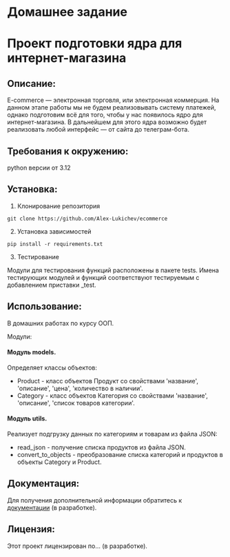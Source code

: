 # Домашнее задание
# Проект подготовки ядра для интернет-магазина

## Описание:
E-commerce  — электронная торговля, или электронная коммерция. На данном этапе работы мы не будем реализовывать систему платежей, однако подготовим всё для того, чтобы у нас появилось ядро для интернет-магазина. В дальнейшем для этого ядра возможно будет реализовать любой интерфейс — от сайта до телеграм-бота.


## Требования к окружению:
python версии от 3.12


## Установка:
1. Клонирование репозитория
```
git clone https://github.com/Alex-Lukichev/ecommerce
```
2. Установка зависимостей
```
pip install -r requirements.txt
```
3. Тестирование

Модули для тестирования функций расположены в пакете tests. 
Имена тестирующих модулей и функций соответствуют тестируемым с добавлением приставки _test.


## Использование:
В домашних работах по курсу ООП.

Модули:


#### Модуль models. 
Определяет классы объектов: 
 - Product - класс объектов Продукт со свойствами 'название', 'описание', 'цена', 'количество в наличии'.
 - Category - класс объектов Категория со свойствами 'название', 'описание', 'список товаров категории'.

#### Модуль utils. 
Реализует подгрузку данных по категориям и товарам из файла JSON: 
 - read_json - получение списка продуктов из файла JSON.
 - convert_to_objects - преобразование списка категорий и продуктов в объекты Category и Product.



## Документация:
Для получения дополнительной информации обратитесь к [документации](README.md) (в разработке).

## Лицензия:
Этот проект лицензирован по... (в разработке).
